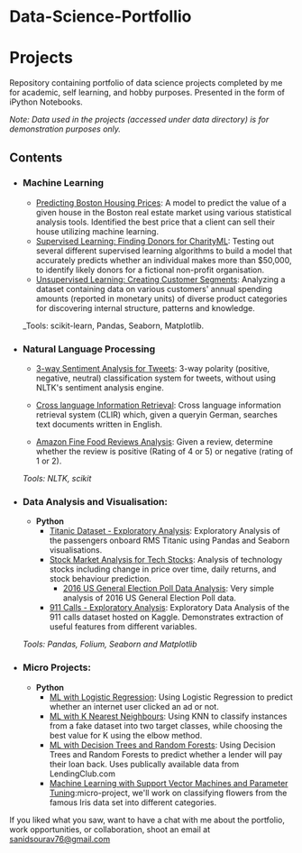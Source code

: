 # Data-Science-Portfollio
# Projects



Repository containing portfolio of data science projects completed by me for academic, self learning, and hobby purposes. Presented in the form of iPython Notebooks.

_Note: Data used in the projects (accessed under data directory) is for demonstration purposes only._

## Contents

- ### Machine Learning

	- [Predicting Boston Housing Prices](https://github.com/Souravsing/Data-Science-Portfollio/blob/main/Machine%20Learning/boston_housing.ipynb): A model to predict the value of a given house in the Boston real estate market using various statistical analysis tools. Identified the best price that a client can sell their house utilizing machine learning.
	- [Supervised Learning: Finding Donors for CharityML](https://github.com/Souravsing/Data-Science-Portfollio/blob/main/Machine%20Learning/finding_donors.ipynb): Testing out several different supervised learning algorithms to build a model that accurately predicts whether an individual makes more than $50,000, to identify likely donors for a fictional non-profit organisation.
	- [Unsupervised Learning: Creating Customer Segments](https://github.com/Souravsing/Data-Science-Portfollio/blob/main/Machine%20Learning/customer_segments.ipynb): Analyzing a dataset containing data on various customers' annual spending amounts (reported in monetary units) of diverse product categories for discovering internal structure, patterns and knowledge.

	_Tools: scikit-learn, Pandas, Seaborn, Matplotlib.

- ### Natural Language Processing

     - [3-way Sentiment Analysis for Tweets](https://github.com/Souravsing/Data-Science-Portfollio/blob/main/Natural%20Language%20Processing/3-Way%20Sentiment%20Analysis%20for%20Tweets.ipynb): 3-way polarity (positive, negative, neutral) classification system for tweets, without using NLTK's sentiment analysis engine.

      
     - [Cross language Information Retrieval](https://github.com/Souravsing/Data-Science-Portfollio/blob/main/Natural%20Language%20Processing/Cross%20Language%20Information%20Retrieval.ipynb): Cross language information retrieval system (CLIR) which, given a queryin German, searches text documents written in English. 
        
     - [Amazon Fine Food Reviews Analysis](https://github.com/Souravsing/Data-Science-Portfollio/blob/main/Natural%20Language%20Processing/Amazon%20Fine%20Food%20Reviews%20Analysis.ipynb): Given a review, determine whether the review is positive (Rating of 4 or 5) or negative (rating of 1 or 2).
	
	_Tools: NLTK, scikit_

- ### Data Analysis and Visualisation:

     - __Python__
	      - [Titanic Dataset - Exploratory Analysis](https://github.com/Souravsing/Data-Science-Portfollio/blob/main/Data%20Analysis%20and%20Visualisation/Titanic%20Dataset%20-%20Exploratory%20Analysis.ipynb): Exploratory Analysis of the passengers onboard RMS Titanic using Pandas and Seaborn visualisations.
	     - [Stock Market Analysis for Tech Stocks](https://github.com/Souravsing/Data-Science-Portfollio/blob/main/Data%20Analysis%20and%20Visualisation/Stock%20Market%20Analysis%20for%20Tech%20Stocks.ipynb): Analysis of technology stocks including change in price over time, daily returns, and stock behaviour prediction.
           - [2016 US General Election Poll Data Analysis](https://github.com/Souravsing/Data-Science-Portfollio/blob/main/Data%20Analysis%20and%20Visualisation/2016%20General%20Election%20Poll%20Analysis.ipynb): Very simple analysis of 2016 US General Election Poll data.
	     - [911 Calls - Exploratory Analysis](https://github.com/Souravsing/Data-Science-Portfollio/blob/main/Data%20Analysis%20and%20Visualisation/911%20Calls%20-%20Exploratory%20Analysis.ipynb): Exploratory Data Analysis of the 911 calls dataset hosted on Kaggle. Demonstrates extraction of useful features from different variables.
		
	_Tools: Pandas, Folium, Seaborn and Matplotlib_



- ### Micro Projects: 

	- __Python__
		- [ML with Logistic Regression](https://github.com/Souravsing/Data-Science-Portfollio/blob/main/ML-Micro%20Project/Machine%20Learning%20with%20Logistic%20Regression.ipynb): Using Logistic Regression to predict whether an internet user clicked an ad or not.
		- [ML with K Nearest Neighbours](https://github.com/Souravsing/Data-Science-Portfollio/blob/main/ML-Micro%20Project/ML%20with%20K%20Nearest%20Neighbors.ipynb): Using KNN to classify instances from a fake dataset into two target classes, while choosing the best value for K using the elbow method.
		- [ML with Decision Trees and Random Forests](https://github.com/Souravsing/Data-Science-Portfollio/blob/main/ML-Micro%20Project/Machine%20Learning%20with%20Decision%20Trees%20and%20Random%20Forests.ipynb): Using Decision Trees and Random Forests to predict whether a lender will pay their loan back. Uses publically available data from LendingClub.com
		 - [Machine Learning with Support Vector Machines and Parameter Tuning](https://github.com/Souravsing/Data-Science-Portfollio/blob/main/ML-Micro%20Project/ML%20with%20Support%20Vector%20Machines.ipynb):micro-project, we'll work on classifying flowers from the famous Iris data set into different categories.

If you liked what you saw, want to have a chat with me about the portfolio, work opportunities, or collaboration, shoot an email at sanidsourav76@gmail.com 
